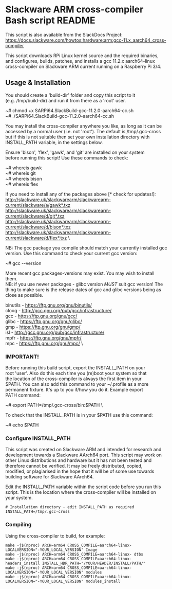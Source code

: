 # Slackware ARM cross-compiler Bash script README

This script is also available from the SlackDocs Project: \
https://docs.slackware.com/howtos:hardware:arm:gcc-11.x_aarch64_cross-compiler

This script downloads RPi Linux kernel source and the required binaries, \
and configures, builds, patches, and installs a gcc 11.2.x aarch64-linux \
cross-compiler on Slackware ARM current running on a Raspberry Pi 3/4.

## Usage & Installation ###
You should create a 'build-dir' folder and copy this script to it \
(e.g. /tmp/build-dir) and run it from there as a 'root' user. 

~# chmod +x SARPi64.SlackBuild-gcc-11.2.0-aarch64-cc.sh \
~# ./SARPi64.SlackBuild-gcc-11.2.0-aarch64-cc.sh

You may install the cross-compiler anywhere you like, as long as it can be \
accessed by a normal user (i.e. not 'root'). The default is /tmp/.gcc-cross \
but if this is not suitable then set your own installation directory with \
INSTALL_PATH variable, in the settings below.  

Ensure 'bison', 'flex', 'gawk', and 'git' are installed on your system \
before running this script! Use these commands to check:

~# whereis gawk \
~# whereis git \
~# whereis bison \
~# whereis flex

If you need to install any of the packages above [* check for updates!]: \
http://slackware.uk/slackwarearm/slackwarearm-current/slackware/a/gawk*.txz \
http://slackware.uk/slackwarearm/slackwarearm-current/slackware/d/git*.txz \
http://slackware.uk/slackwarearm/slackwarearm-current/slackware/d/bison*.txz \
http://slackware.uk/slackwarearm/slackwarearm-current/slackware/d/flex*.txz \

NB: The gcc package you compile should match your currently installed gcc \
version. Use this command to check your current gcc version:

~# gcc --version

More recent gcc packages-versions may exist. You may wish to install them. \
NB: if you use newer packages - glibc version _MUST_ suit gcc version! The \
thing to make sure is the release dates of gcc and glibc versions being as \
close as possible.

binutils - https://ftp.gnu.org/gnu/binutils/ \
cloog - http://gcc.gnu.org/pub/gcc/infrastructure/ \
gcc - https://ftp.gnu.org/gnu/gcc/ \
glibc - https://ftp.gnu.org/gnu/glibc/ \
gmp - https://ftp.gnu.org/gnu/gmp/ \
isl - http://gcc.gnu.org/pub/gcc/infrastructure/ \
mpfr - https://ftp.gnu.org/gnu/mpfr/ \
mpc - https://ftp.gnu.org/gnu/mpc/ \
 
 ### IMPORTANT! ### 
Before running this build script, export the INSTALL_PATH on your \
root 'user'. Also do this each time you (re)boot your system so that \
the location of the cross-compiler is always the first item in your \
$PATH. You can also add this command to your ~/.profile as a more \
permanent fixture. It's up to you if/how you do it. Example export \
PATH command: 

~# export PATH=/tmp/.gcc-cross/bin:$PATH \

To check that the INSTALL_PATH is in your $PATH use this command: 

~# echo $PATH

 ### Configure INSTALL_PATH ### 
This script was created on Slackware ARM and intended for research and \
development towards a Slackware AArch64 port. This script may work on \
other Linux distributions and hardware but it has not been tested and \
therefore cannot be verified. It may be freely distributed, copied, \
modified, or plagiarised in the hope that it will be of some use towards \
building software for Slackware AArch64. 

Edit the INSTALL_PATH variable within the script code before you run this \
script. This is the location where the cross-compiler will be installed on \
your system.
```
# Installation directory - edit INSTALL_PATH as required
INSTALL_PATH=/tmp/.gcc-cross
```
 ### Compiling ### 
 
 Using the cross-compiler to build, for example:
 ```
 make -j$(nproc) ARCH=arm64 CROSS_COMPILE=aarch64-linux- LOCALVERSION="-YOUR_LOCAL_VERSION" Image
 make -j$(nproc) ARCH=arm64 CROSS_COMPILE=aarch64-linux- dtbs
 make -j$(nproc) ARCH=arm64 CROSS_COMPILE=aarch64-linux- headers_install INSTALL_HDR_PATH="/YOUR/HEADER/INSTALL/PATH/"
 make -j$(nproc) ARCH=arm64 CROSS_COMPILE=aarch64-linux- LOCALVERSION="-YOUR_LOCAL_VERSION" modules
 make -j$(nproc) ARCH=arm64 CROSS_COMPILE=aarch64-linux- LOCALVERSION="-YOUR_LOCAL_VERSION" modules_install
 ```
